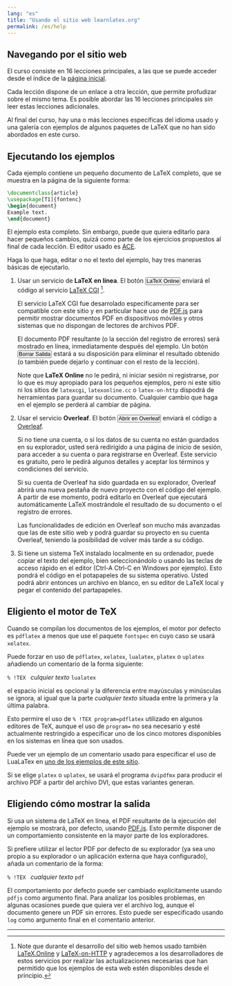 ```yaml
---
lang: "es"
title: "Usando el sitio web learnlatex.org"
permalink: /es/help
---
```


## Navegando por el sitio web

El curso consiste en 16 lecciones principales, a las que se puede acceder
desde el índice de la [página inicial](/).

Cada lección dispone de un enlace a otra lección, que permite profudizar 
sobre el mismo tema. Es posible abordar las 16 lecciones principales
_sin_ leer estas lecciones adicionales.

Al final del curso, hay una o más lecciones específicas del idioma usado
y una galería con ejemplos de algunos paquetes de LaTeX que no han sido
abordados en este curso.

## Ejecutando los ejemplos

Cada ejemplo contiene un pequeño documento de LaTeX completo, que se muestra 
en la página de la siguiente forma:

```latex
\documentclass{article}
\usepackage[T1]{fontenc}
\begin{document}
Example text.
\end{document}
```

El ejemplo esta completo. Sin embargo, puede que quiera editarlo para hacer
pequeños cambios, quizá como parte de los ejercicios propuestos al final de
cada lección.
El editor usado es [ACE](https://ace.c9.io/).

Haga lo que haga, editar o no el texto del ejemplo, hay tres maneras básicas de ejecutarlo.


1. Usar un servicio de **LaTeX en línea**. El botón <button style="padding:0 1px;font-size:90%">LaTeX Online</button> 
   enviará el código al servicio
   [LaTeX CGI](https://latexcgi.xyz/) [^1].
   
   El servicio LaTeX CGI fue desarrolado especifícamente para ser compatible con este sitio y
   en particular hace uso de [PDF.js](https://mozilla.github.io/pdf.js/)
   para permitir mostrar documentos PDF en dispositivos móviles y otros sistemas que no dispongan
   de lectores de archivos PDF.
   
   El documento PDF resultante (o la sección del registro de errores) será
   mostrado en línea, inmediatamente después del ejemplo. Un botón <button style="padding:0 1px;font-size:90%">Borrar 
   Salida</button> estará a su disposición para eliminar el resultado obtenido 
   (o también puede dejarlo y continuar con el resto de la lección).
   
   Note que **LaTeX Online** no le pedirá, ni iniciar sesión ni registrarse, por
   lo que es muy apropiado para los pequeños ejemplos, pero ni este sitio ni los
   sitios de `latexcgi`, `latexonline.cc` o `latex-on-http` dispodrá de herramientas
   para guardar su documento. Cualquier cambio que haga en el ejemplo
   se perderá al cambiar de página.

2. Usar el servicio **Overleaf**. El botón <button style="padding:0 1px;font-size:90%">Abrir en Overleaf</button>
   enviará el código a [Overleaf](https://www.overleaf.com/about).
   
   Si no tiene una cuenta, o si los datos de su cuenta no están guardados
   en su explorador, usted será redirigido a una página de inicio de
   sesión, para acceder a su cuenta o para registrarse en Overleaf. Este servicio
   es gratuito, pero le pedirá algunos detalles y aceptar los términos
   y condiciones del servicio.
   
   Si su cuenta de Overleaf ha sido guardada en su explorador, Overleaf
   abrirá una nueva pestaña de nuevo proyecto con el código del ejemplo.
   A partir de ese momento, podrá editarlo en Overleaf que ejecutará automáticamente
   LaTeX mostrándole el resultado de su documento o el registro de errores.
   
   Las funcionalidades de edición en Overleaf son mucho más avanzadas que las
   de este sitio web y podrá guardar su proyecto en su cuenta Overleaf, teniendo
   la posibilidad de volver más tarde a su código.

3. Si tiene un sistema TeX instalado localmente en su ordenador, puede copiar
   el texto del ejemplo, bien seleccionándolo o usando las teclas de acceso rápido
   en el editor (Ctrl-A Ctrl-C en Windows por ejemplo). Esto pondrá el código en el
   potapapeles de su sistema operativo. Usted podrá abrir entonces un archivo en blanco, en 
   su editor de LaTeX local y pegar el contenido del partapapeles.

## Eligiento el motor de TeX

Cuando se compilan los documentos de los ejemplos, el motor por 
defecto es `pdflatex` a menos que use el paquete `fontspec`
en cuyo caso se usará `xelatex`.

Puede forzar en uso de `pdflatex`, `xelatex`, `lualatex`, 
`platex` o `uplatex` añadiendo un comentario de la forma siguiente:

`% !TEX ` _culquier texto_ `lualatex`

el espacio inicial es opcional y la diferencia entre mayúsculas y minúsculas
se ignora, al igual que la parte _cualquier texto_ situada entre la primera y 
la última palabra.

Esto permire el uso de `% !TEX program=pdflatex` utilizado en algunos editores de TeX,
aunque el uso de `program=` no sea necesario y esté actualmente restringido
a especificar uno de los cinco motores disponibles en los
sistemas en línea que son usados.

Puede ver un ejemplo de un comentario usado para especificar el uso de LuaLaTex en
[uno de los ejemplos de este sitio](more-14).

Si se elige `platex` o `uplatex`, se usará el programa `dvipdfmx` para
producir el archivo PDF a partir del archivo DVI, que estas variantes generan.

## Eligiendo cómo mostrar la salida

Si usa un sistema de LaTeX en línea, el PDF resultante
de la ejecución del ejemplo se mostrará, por defecto, usando
[PDF.js](https://mozilla.github.io/pdf.js/). Esto permite disponer
de un comportamiento consistente en la mayor parte de los exploradores.

Si prefiere utilizar el lector PDF por defecto de su explorador (ya sea
uno propio a su explorador o un aplicación externa que haya configurado),
añada un comentario de la forma:

`% !TEX ` _cualquier texto_ `pdf`

El comportamiento por defecto puede ser cambiado explicitamente usando `pdfjs`
como argumento final. Para analizar los posibles problemas, en algunas ocasiones puede que quiera
ver el archivo log, aunque el documento genere un PDF sin
errores. Esto puede ser especificado usando `log` como argumento final en
el comentario anterior.

---

[^1]: Note que durante el desarrollo del sitio web hemos usado también 
      [LaTeX.Online](https://latexonline.cc/) y
      [LaTeX-on-HTTP](https://github.com/YtoTech/latex-on-http)
      y agradecemos a los desarrolladores de estos servicios por realizar las actualizaciones necesarias que 
	  han permitido que los ejemplos de esta web estén disponibles desde el principio.
